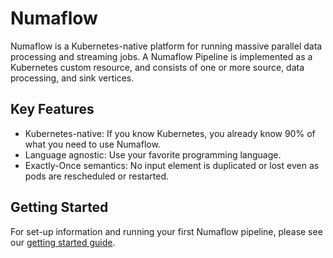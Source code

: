 # Numaflow

Numaflow is a Kubernetes-native platform for running massive parallel data processing and streaming jobs. A Numaflow Pipeline is implemented as a Kubernetes custom resource, and consists of one or more source, data processing, and sink vertices.

## Key Features

- Kubernetes-native: If you know Kubernetes, you already know 90% of what you need to use Numaflow.
- Language agnostic: Use your favorite programming language.
- Exactly-Once semantics: No input element is duplicated or lost even as pods are rescheduled or restarted.

## Getting Started

For set-up information and running your first Numaflow pipeline, please see our [getting started guide](./quick-start.md).
